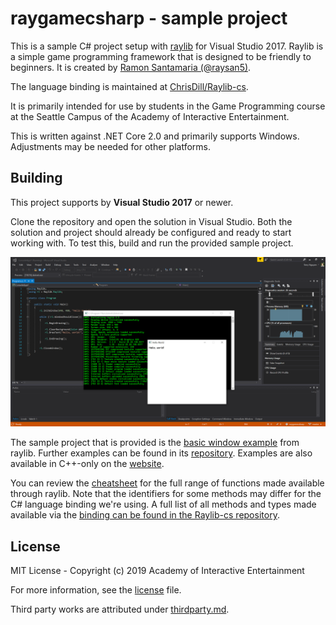 # raygamecsharp - sample project

This is a sample C# project setup with [raylib][raylib] for Visual Studio 2017.
Raylib is a simple game programming framework that is designed to be friendly to
beginners. It is created by [Ramon Santamaria (@raysan5)][raysan].

The language binding is maintained at [ChrisDill/Raylib-cs][raylib-cs].

It is primarily intended for use by students in the Game Programming course at
the Seattle Campus of the Academy of Interactive Entertainment.

This is written against .NET Core 2.0 and primarily supports Windows.
Adjustments may be needed for other platforms.

[raylib]:https://github.com/raysan5/raylib
[raysan]:https://github.com/raysan5

## Building

This project supports by **Visual Studio 2017** or newer.

Clone the repository and open the solution in Visual Studio. Both the solution
and project should already be configured and ready to start working with. To
test this, build and run the provided sample project.

![A screenshot of the included sample project](.github/raygame.png)

The sample project that is provided is the [basic window example][basicexample]
from raylib. Further examples can be found in its [repository][rayexample].
Examples are also available in C++-only on the [website][rayexamplesite].

You can review the [cheatsheet][raycheat] for the full range of functions made
available through raylib. Note that the identifiers for some methods may differ
for the C\# language binding we're using. A full list of all methods and types
made available via the [binding can be found in the Raylib-cs repository][raylib-cs-bindings].

[basicexample]:https://github.com/ChrisDill/Raylib-cs/blob/master/Examples/core/core_basic_window.cs
[rayexample]:https://github.com/ChrisDill/Raylib-cs/tree/master/Examples
[rayexamplesite]:https://www.raylib.com/examples.html
[raycheat]:https://www.raylib.com/cheatsheet/cheatsheet.html
[raylib-cs]:https://github.com/ChrisDill/Raylib-cs
[raylib-cs-bindings]:https://github.com/ChrisDill/Raylib-cs/blob/master/Bindings/Raylib.cs

## License

MIT License - Copyright (c) 2019 Academy of Interactive Entertainment

For more information, see the [license][lic] file.

Third party works are attributed under [thirdparty.md][3p].

[lic]:license.md
[3p]:THIRDPARTY.md
[raylib]:https://github.com/raysan5/raylib
